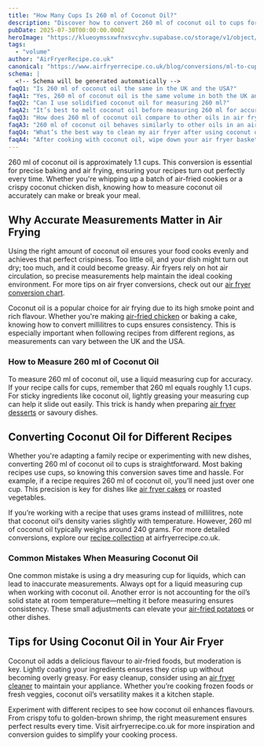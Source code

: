 ```yaml
---
title: "How Many Cups Is 260 ml of Coconut Oil?"
description: "Discover how to convert 260 ml of coconut oil to cups for perfect baking and air frying every time. Get precise measurements now!"
pubDate: 2025-07-30T00:00:00.000Z
heroImage: "https://klueoymssxwfnxsvcyhv.supabase.co/storage/v1/object/public/Shmucket/how-many-cups-is-260-ml-of-coconut-oil.webp"
tags:
  - "volume"
author: "AirFryerRecipe.co.uk"
canonical: "https://www.airfryerrecipe.co.uk/blog/conversions/ml-to-cups/how-many-cups-is-260-ml-of-coconut-oil"
schema: |
  <!-- Schema will be generated automatically -->
faqQ1: "Is 260 ml of coconut oil the same in the UK and the USA?"
faqA1: "Yes, 260 ml of coconut oil is the same volume in both the UK and the USA. However, cup measurements can vary slightly between regions. In the UK, 260 ml is roughly 1.1 cups, while in the USA, it’s also approximately 1.1 cups. Always double-check your recipe’s origin for precision."
faqQ2: "Can I use solidified coconut oil for measuring 260 ml?"
faqA2: "It’s best to melt coconut oil before measuring 260 ml for accuracy. Solidified oil can leave gaps in your measuring cup, leading to inconsistent amounts. Melt it gently, then pour it into a liquid measuring cup for the most precise results."
faqQ3: "How does 260 ml of coconut oil compare to other oils in air frying?"
faqA3: "260 ml of coconut oil behaves similarly to other oils in an air fryer but has a higher smoke point, making it ideal for high-heat cooking. Its rich flavour also adds a unique taste to dishes like air-fried chicken or vegetables."
faqQ4: "What’s the best way to clean my air fryer after using coconut oil?"
faqA4: "After cooking with coconut oil, wipe down your air fryer basket with warm, soapy water or use an <a href=https://www.airfryerrecipe.co.uk/air-fryer-cleaner>air fryer cleaner</a> for stubborn residue. Regular cleaning prevents buildup and ensures your appliance stays in top condition."
---
```

<p>260 ml of coconut oil is approximately 1.1 cups. This conversion is essential for precise baking and air frying, ensuring your recipes turn out perfectly every time. Whether you're whipping up a batch of air-fried cookies or a crispy coconut chicken dish, knowing how to measure coconut oil accurately can make or break your meal.</p>

<h2>Why Accurate Measurements Matter in Air Frying</h2>  
<p>Using the right amount of coconut oil ensures your food cooks evenly and achieves that perfect crispiness. Too little oil, and your dish might turn out dry; too much, and it could become greasy. Air fryers rely on hot air circulation, so precise measurements help maintain the ideal cooking environment. For more tips on air fryer conversions, check out our <a href=https://www.airfryerrecipe.co.uk/air-fryer-conversion-chart>air fryer conversion chart</a>.</p>  

<p>Coconut oil is a popular choice for air frying due to its high smoke point and rich flavour. Whether you're making <a href=https://www.airfryerrecipe.co.uk/recipe-category/chicken>air-fried chicken</a> or baking a cake, knowing how to convert millilitres to cups ensures consistency. This is especially important when following recipes from different regions, as measurements can vary between the UK and the USA.</p>  

<h3>How to Measure 260 ml of Coconut Oil</h3>  
<p>To measure 260 ml of coconut oil, use a liquid measuring cup for accuracy. If your recipe calls for cups, remember that 260 ml equals roughly 1.1 cups. For sticky ingredients like coconut oil, lightly greasing your measuring cup can help it slide out easily. This trick is handy when preparing <a href=https://www.airfryerrecipe.co.uk/recipe-category/dessert>air fryer desserts</a> or savoury dishes.</p>  

<h2>Converting Coconut Oil for Different Recipes</h2>  
<p>Whether you're adapting a family recipe or experimenting with new dishes, converting 260 ml of coconut oil to cups is straightforward. Most baking recipes use cups, so knowing this conversion saves time and hassle. For example, if a recipe requires 260 ml of coconut oil, you’ll need just over one cup. This precision is key for dishes like <a href=https://www.airfryerrecipe.co.uk/recipe-category/cakes>air fryer cakes</a> or roasted vegetables.</p>  

<p>If you’re working with a recipe that uses grams instead of millilitres, note that coconut oil’s density varies slightly with temperature. However, 260 ml of coconut oil typically weighs around 240 grams. For more detailed conversions, explore our <a href=https://www.airfryerrecipe.co.uk/recipes>recipe collection</a> at airfryerrecipe.co.uk.</p>  

<h3>Common Mistakes When Measuring Coconut Oil</h3>  
<p>One common mistake is using a dry measuring cup for liquids, which can lead to inaccurate measurements. Always opt for a liquid measuring cup when working with coconut oil. Another error is not accounting for the oil’s solid state at room temperature—melting it before measuring ensures consistency. These small adjustments can elevate your <a href=https://www.airfryerrecipe.co.uk/recipe-category/potatoes>air-fried potatoes</a> or other dishes.</p>  

<h2>Tips for Using Coconut Oil in Your Air Fryer</h2>  
<p>Coconut oil adds a delicious flavour to air-fried foods, but moderation is key. Lightly coating your ingredients ensures they crisp up without becoming overly greasy. For easy cleanup, consider using an <a href=https://www.airfryerrecipe.co.uk/air-fryer-cleaner>air fryer cleaner</a> to maintain your appliance. Whether you’re cooking frozen foods or fresh veggies, coconut oil’s versatility makes it a kitchen staple.</p>  

<p>Experiment with different recipes to see how coconut oil enhances flavours. From crispy tofu to golden-brown shrimp, the right measurement ensures perfect results every time. Visit airfryerrecipe.co.uk for more inspiration and conversion guides to simplify your cooking process.</p>
